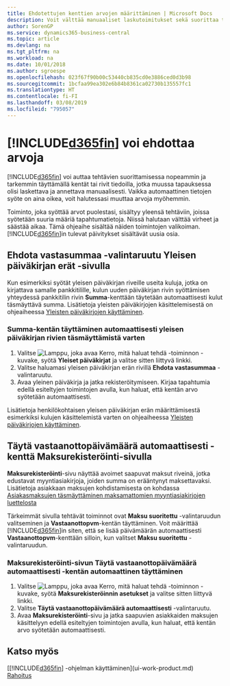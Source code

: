 ```yaml
---
title: Ehdotettujen kenttien arvojen määrittäminen | Microsoft Docs
description: Voit välttää manuaaliset laskutoimitukset sekä suorittaa tehtävät nopeasti ja tarkasti määrittämällä automaattisen tietojen antamisen, jolloin Business Central täyttää valitut kentät.
author: SorenGP
ms.service: dynamics365-business-central
ms.topic: article
ms.devlang: na
ms.tgt_pltfrm: na
ms.workload: na
ms.date: 10/01/2018
ms.author: sgroespe
ms.openlocfilehash: 023f67f90b00c53440cb835cd0e3886ced0d3b98
ms.sourcegitcommit: 1bcfaa99ea302e6b84b8361ca02730b135557fc1
ms.translationtype: HT
ms.contentlocale: fi-FI
ms.lasthandoff: 03/08/2019
ms.locfileid: "795057"
---
```

# <a name="letting-included365finincludesd365finmdmd-suggest-values"></a>[!INCLUDE[d365fin](includes/d365fin_md.md)] voi ehdottaa arvoja
[!INCLUDE[d365fin](includes/d365fin_md.md)] voi auttaa tehtävien suorittamisessa nopeammin ja tarkemmin täyttämällä kentät tai rivit tiedoilla, jotka muussa tapauksessa olisi laskettava ja annettava manuaalisesti. Vaikka automaattinen tietojen syöte on aina oikea, voit halutessasi muuttaa arvoja myöhemmin.

Toiminto, joka syöttää arvot puolestasi, sisältyy yleensä tehtäviin, joissa syötetään suuria määriä tapahtumatietoja. Niissä halutaan välttää virheet ja säästää aikaa. Tämä ohjeaihe sisältää näiden toimintojen valikoiman. [!INCLUDE[d365fin](includes/d365fin_md.md)]in tulevat päivitykset sisältävät uusia osia.

## <a name="the-suggest-balancing-amount-check-box-on-the-general-journal-batches-page"></a>**Ehdota vastasummaa** -valintaruutu **Yleisen päiväkirjan erät** -sivulla
Kun esimerkiksi syötät yleisen päiväkirjan riveille useita kuluja, jotka on kirjattava samalle pankkitilille, kulun uuden päiväkirjan rivin syöttämisen yhteydessä pankkitilin rivin **Summa**-kenttään täytetään automaattisesti kulut täsmäyttävä summa. Lisätietoja yleisten päiväkirjojen käsittelemisestä on ohjeaiheessa [Yleisten päiväkirjojen käyttäminen](ui-work-general-journals.md).

### <a name="to-have-the-amount-field-on-balancing-general-journal-lines-filled-automatically"></a>**Summa**-kentän täyttäminen automaattisesti yleisen päiväkirjan rivien täsmäyttämistä varten
1. Valitse ![Lamppu, joka avaa Kerro, mitä haluat tehdä -toiminnon](media/ui-search/search_small.png "Kerro, mitä haluat tehdä") -kuvake, syötä **Yleiset päiväkirjat** ja valitse sitten liittyvä linkki.
2. Valitse haluamasi yleisen päiväkirjan erän rivillä **Ehdota vastasummaa** -valintaruutu.
3. Avaa yleinen päiväkirja ja jatka rekisteröitymiseen. Kirjaa tapahtumia edellä esiteltyjen toimintojen avulla, kun haluat, että kentän arvo syötetään automaattisesti.       

Lisätietoja henkilökohtaisen yleisen päiväkirjan erän määrittämisestä esimerkiksi kulujen käsittelemistä varten on ohjeaiheessa [Yleisten päiväkirjojen käyttäminen](ui-work-general-journals.md).

## <a name="the-automatically-fill-date-received-field-on-the-payment-registration-page"></a>**Täytä vastaanottopäivämäärä automaattisesti** -kenttä **Maksurekisteröinti**-sivulla
**Maksurekisteröinti**-sivu näyttää avoimet saapuvat maksut riveinä, jotka edustavat myyntiasiakirjoja, joiden summa on erääntynyt maksettavaksi. Lisätietoja asiakkaan maksujen kohdistamisesta on kohdassa [Asiakasmaksujen täsmäyttäminen maksamattomien myyntiasiakirjojen luettelosta](receivables-how-reconcile-customer-payments-list-unpaid-sales-documents.md)

Tärkeimmät sivulla tehtävät toiminnot ovat **Maksu suoritettu** -valintaruudun valitseminen ja **Vastaanottopvm**-kentän täyttäminen. Voit määrittää [!INCLUDE[d365fin](includes/d365fin_md.md)]in siten, että se lisää päivämäärän automaattisesti **Vastaanottopvm**-kenttään silloin, kun valitset **Maksu suoritettu** -valintaruudun.

### <a name="to-have-the-date-received-field-on-the-payment-registration-page-filled-automatically"></a>**Maksurekisteröinti**-sivun **Täytä vastaanottopäivämäärä automaattisesti** -kentän automaattinen täyttäminen
1. Valitse ![Lamppu, joka avaa Kerro, mitä haluat tehdä -toiminnon](media/ui-search/search_small.png "Kerro, mitä haluat tehdä") -kuvake, syötä **Maksurekisteröinnin asetukset** ja valitse sitten liittyvä linkki.
2. Valitse **Täytä vastaanottopäivämäärä automaattisesti** -valintaruutu.
3. Avaa **Maksurekisteröinti**-sivu ja jatka saapuvien asiakkaiden maksujen käsittelyyn edellä esiteltyjen toimintojen avulla, kun haluat, että kentän arvo syötetään automaattisesti.

## <a name="see-also"></a>Katso myös
[[!INCLUDE[d365fin](includes/d365fin_md.md)] -ohjelman käyttäminen](ui-work-product.md)  
[Rahoitus](finance.md)
